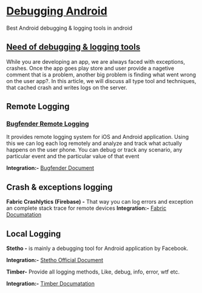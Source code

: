 # [Debugging Android](https://androidwave.com/useful-tools-for-logging-debugging-in-android/)
Best Android debugging &amp; logging tools in android 

## [Need of debugging & logging tools](https://androidwave.com/useful-tools-for-logging-debugging-in-android/) 
While you are developing an app, we are always faced with exceptions, crashes. Once the app goes play store and user provide a nagetive comment that is a problem, another big problem is finding what went wrong on the user app?. In this article, we will discuss all type tool and techniques, that cached crash and writes logs on the server.

## Remote Logging

### [Bugfender Remote Logging](https://bugfender.com/?a=veakifsdsbpaknhw)
It provides remote logging system for iOS and Android application. Using this we can log each log remotely and analyze and track what actually happens on the user phone. You can debug or track any scenario, any particular event and the particular value of that event


**Integration:-** [Bugfender Document](https://bugfender.com/?a=veakifsdsbpaknhw)

## Crash & exceptions logging
**Fabric Crashlytics (Firebase) -** That way you can log errors and exception an complete stack trace for remote devices
**Integration:-** [Fabric Documatation](https://fabric.io/kits/android/crashlytics)

## Local Logging

**Stetho -**  is mainly a debugging tool for Android application by Facebook.

**Integration:-** [Stetho Official Document](http://facebook.github.io/stetho/)

**Timber-** Provide all logging methods, Like, debug, info, error, wtf etc.

**Integration:-** [Timber Documatation](https://blog.xmartlabs.com/2015/07/09/Android-logging-with-Crashlytics-and-Timber/)



